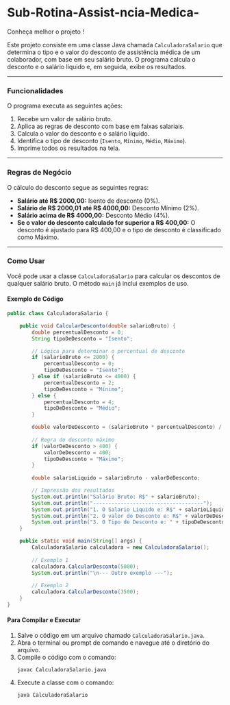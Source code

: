 # Sub-Rotina-Assist-ncia-Medica-

Conheça melhor o projeto !

Este projeto consiste em uma classe Java chamada `CalculadoraSalario` que determina o tipo e o valor do desconto de assistência médica de um colaborador, com base em seu salário bruto. O programa calcula o desconto e o salário líquido e, em seguida, exibe os resultados.

-----

### Funcionalidades

O programa executa as seguintes ações:

1.  Recebe um valor de salário bruto.
2.  Aplica as regras de desconto com base em faixas salariais.
3.  Calcula o valor do desconto e o salário líquido.
4.  Identifica o tipo de desconto (`Isento`, `Mínimo`, `Médio`, `Máximo`).
5.  Imprime todos os resultados na tela.

-----

### Regras de Negócio

O cálculo do desconto segue as seguintes regras:

  * **Salário até R$ 2000,00:** Isento de desconto (0%).
  * **Salário de R$ 2000,01 até R$ 4000,00:** Desconto Mínimo (2%).
  * **Salário acima de R$ 4000,00:** Desconto Médio (4%).
  * **Se o valor do desconto calculado for superior a R$ 400,00:** O desconto é ajustado para R$ 400,00 e o tipo de desconto é classificado como Máximo.

-----

### Como Usar

Você pode usar a classe `CalculadoraSalario` para calcular os descontos de qualquer salário bruto. O método `main` já inclui exemplos de uso.

#### Exemplo de Código

```java
public class CalculadoraSalario {

    public void CalcularDesconto(double salarioBruto) {
        double percentualDesconto = 0;
        String tipoDeDesconto = "Isento";

        // Lógica para determinar o percentual de desconto
        if (salarioBruto <= 2000) {
            percentualDesconto = 0;
            tipoDeDesconto = "Isento";
        } else if (salarioBruto <= 4000) {
            percentualDesconto = 2;
            tipoDeDesconto = "Mínimo";
        } else {
            percentualDesconto = 4;
            tipoDeDesconto = "Médio";
        }

        double valorDeDesconto = (salarioBruto * percentualDesconto) / 100;
        
        // Regra do desconto máximo
        if (valorDeDesconto > 400) {
            valorDeDesconto = 400;
            tipoDeDesconto = "Máximo";
        }
        
        double salarioLiquido = salarioBruto - valorDeDesconto;

        // Impressão dos resultados
        System.out.println("Salário Bruto: R$" + salarioBruto);
        System.out.println("------------------------------------");
        System.out.println("1. O Salario Liquido e: R$" + salarioLiquido);
        System.out.println("2. O valor do Desconto e: R$" + valorDeDesconto);
        System.out.println("3. O Tipo de Desconto e: " + tipoDeDesconto);
    }

    public static void main(String[] args) {
        CalculadoraSalario calculadora = new CalculadoraSalario();
        
        // Exemplo 1
        calculadora.CalcularDesconto(5000); 
        System.out.println("\n--- Outro exemplo ---");
        
        // Exemplo 2
        calculadora.CalcularDesconto(3500); 
    }
}
```

#### Para Compilar e Executar

1.  Salve o código em um arquivo chamado `CalculadoraSalario.java`.
2.  Abra o terminal ou prompt de comando e navegue até o diretório do arquivo.
3.  Compile o código com o comando:
    ```
    javac CalculadoraSalario.java
    ```
4.  Execute a classe com o comando:
    ```
    java CalculadoraSalario
    ```
